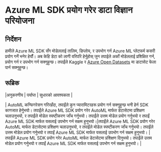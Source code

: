 # Azure ML SDK प्रयोग गरेर डाटा विज्ञान परियोजना

## निर्देशन

हामीले Azure ML SDK सँग मोडेललाई तालिम, डिप्लोय, र उपभोग गर्न Azure ML प्लेटफर्म कसरी प्रयोग गर्ने भनेर हेर्यौं। अब केहि डेटा को लागी वरिपरि हेर्नुहोस् जुन तपाईले अर्को मोडेललाई प्रशिक्षित गर्न, प्रयोग गर्न र उपभोग गर्न सक्नुहुन्छ। तपाईंले Kaggle र [Azure Open Datasets](https://azure.microsoft.com/services/open-datasets/catalog?WT.mc_id=academic-77958-bethanycheum&ocid=AID3041109) मा डाटासेट फेला पार्न सक्नुहुन्छ।

## रूब्रिक

|अनुकरणीय | पर्याप्त | सुधारको आवश्यकता |

| AutoML कन्फिगरेसन गरिरहँदा, तपाईंले कुन प्यारामिटरहरू प्रयोग गर्न सक्नुहुन्छ भनी हेर्न SDK कागजात हेर्नुभयो। तपाईंले Azure ML SDK प्रयोग गरेर AutoML मार्फत डेटासेटमा प्रशिक्षण चलाउनुभयो, र तपाईंले मोडेल स्पष्टीकरण जाँच गर्नुभयो। तपाईंले उत्तम मोडेल प्रयोग गर्नुभयो र तपाईं Azure ML SDK मार्फत यसलाई उपभोग गर्न सक्षम हुनुभयो।|तपाईंले Azure ML SDK प्रयोग गरेर AutoML मार्फत डेटासेटमा प्रशिक्षण चलाउनुभयो, र तपाईंले मोडेल स्पष्टीकरण जाँच गर्नुभयो। तपाईंले उत्तम मोडेल प्रयोग गर्नुभयो र तपाईं Azure ML SDK मार्फत यसलाई उपभोग गर्न सक्षम हुनुभयो। | तपाईंले Azure ML SDK प्रयोग गरेर AutoML मार्फत डेटासेटमा प्रशिक्षण दिनुभयो। तपाईंले उत्तम मोडेल प्रयोग गर्नुभयो र तपाईं Azure ML SDK मार्फत यसलाई उपभोग गर्न सक्षम हुनुभयो। |
